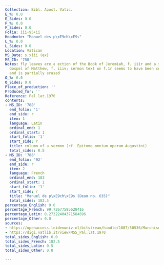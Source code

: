 ```yaml
---
Collection: Bibl. Apost. Vatic.
E_%: 0.0
E_Sides: 0.0
F_%: 0.0
F_Sides: 0.0
Folia: iii+95+ii
Headnote: "Manuel des p\xE9ch\xE9s"
L_%: 0.0
L_Sides: 0.0
Location: Vatican
MS_Date: s.xiii (ex)
MS_ID: '788'
Notes: fly leaves are a ection of the Book of Jeremiah, f. iiir and a section of the
  Gospel of Matthew, f. iiiv; sermon text on f.1r seems to have been copied earlier
  and is partially erased
O_%: 0.0
O_Sides: 0.0
Place_of_production: ''
Produced_for: ''
Reference: Pal.lat.1970
contents:
- MS_ID: '788'
  end_folio: '1'
  end_side: r
  item: 1
  language: Latin
  ordinal_end: 1
  ordinal_start: 1
  start_folio: '1'
  start_side: r
  title: column of a sermon (cf. Epitome omnium operum Augustini)
  total_sides: 0.5
- MS_ID: '788'
  end_folio: '92'
  end_side: r
  item: 2
  language: French
  ordinal_end: 183
  ordinal_start: 1
  start_folio: '1'
  start_side: r
  title: "Manuel de p\xE9ch\xE9s (Dean no. 635)"
  total_sides: 182.5
percentage_English: 0.0
percentage_French: 99.72677595628416
percentage_Latin: 0.27322404371584696
percentage_Other: 0.0
sources:
- https://openaccess.leidenuniv.nl/bitstream/handle/1887/50536/MurchisonPQ95_2W24424.pdf?sequence=1
- https://digi.vatlib.it/view/MSS_Pal.lat.1970
total_sides_English: 0.0
total_sides_French: 182.5
total_sides_Latin: 0.5
total_sides_Other: 0.0

---
```

